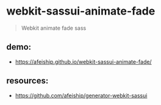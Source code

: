 # webkit-sassui-animate-fade
> Webkit animate fade sass

## demo:
+ https://afeiship.github.io/webkit-sassui-animate-fade/

## resources:
+ https://github.com/afeiship/generator-webkit-sassui
